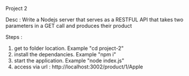 Project 2

Desc : Write a Nodejs server that serves as a RESTFUL API that takes two parameters in a GET call and produces their product

Steps : 
1) get to folder location. Example "cd project-2"
2) install the dependancies. Example "npm i"
3) start the application. Example "node index.js"
4) access via url : http://localhost:3002/product/1/Apple